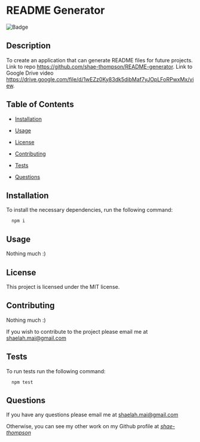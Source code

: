 # README Generator
  
  ![Badge](https://img.shields.io/badge/License-MIT-blue.svg)
  
  ## Description

  To create an application that can generate README files for future projects. Link to repo https://github.com/shae-thompson/README-generator. Link to Google Drive video https://drive.google.com/file/d/1wEZz0Ky83dk5dibMaf7yJOpLFoRPwxMx/view.
  
  ## Table of Contents

  * [Installation](#installation)

  * [Usage](#usage)
  
  * [License](#license)
  
  * [Contributing](#contributing)
  
  * [Tests](#tests)
  
  * [Questions](#questions)
  
  ## Installation

  To install the necessary dependencies, run the following command:
  
      npm i

  ## Usage
  
  Nothing much :)

  ## License
  
  This project is licensed under the MIT license.

  ## Contributing

  Nothing much :)    

  If you wish to contribute to the project please email me at shaelah.mai@gmail.com

  ## Tests
  To run tests run the following command:

      npm test

  ## Questions
  
  If you have any questions please email me at <shaelah.mai@gmail.com>

  Otherwise, you can see my other work on my Github profile at *[shae-thompson](https://github.com/shae-thompson)*
